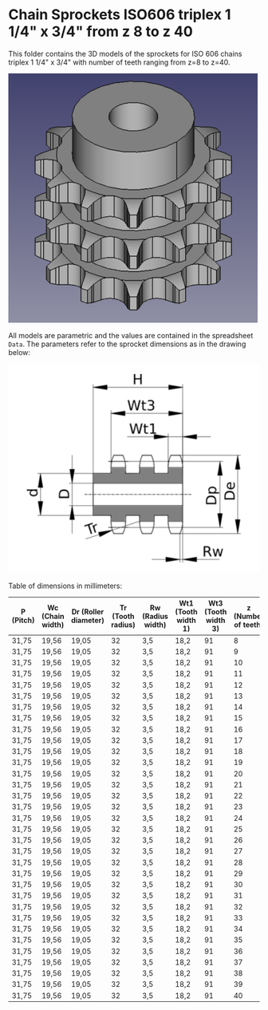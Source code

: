# Chain Sprockets ISO606 triplex 1 1/4" x 3/4" from z 8 to z 40

This folder contains the 3D models of the sprockets for ISO 606 chains triplex 1 1/4" x 3/4" with number of teeth ranging from z=8 to z=40.

![Image](screenshot.png "Sprocket Triplex")

All models are parametric and the values are contained in the spreadsheet `Data`.
The parameters refer to the sprocket dimensions as in the drawing below:

![Drawing](drawing.png "Drawing")

Table of dimensions in millimeters:

P (Pitch)|Wc (Chain width)|Dr (Roller diameter)|Tr (Tooth radius)|Rw (Radius width)|Wt1 (Tooth width 1)|Wt3 (Tooth width 3)|z (Number of teeth)|De (External Diameter)|Dp (pitch diameter)|d (Hub diameter)|D (Hole diameter)|H (Total height)
---|---|---|---|---|---|---|---|---|---|---|---|---
31,75|19,56|19,05|32|3,5|18,2|91|8|98,1|82,96|53|20|110
31,75|19,56|19,05|32|3,5|18,2|91|9|108|92,84|63|20|110
31,75|19,56|19,05|32|3,5|18,2|91|10|117,9|102,74|70|20|110
31,75|19,56|19,05|32|3,5|18,2|91|11|127,8|112,68|80|20|115
31,75|19,56|19,05|32|3,5|18,2|91|12|137,8|122,68|90|20|115
31,75|19,56|19,05|32|3,5|18,2|91|13|147,8|132,65|100|20|115
31,75|19,56|19,05|32|3,5|18,2|91|14|157,8|142,68|110|20|115
31,75|19,56|19,05|32|3,5|18,2|91|15|167,9|152,72|120|20|115
31,75|19,56|19,05|32|3,5|18,2|91|16|177,9|162,75|120|25|115
31,75|19,56|19,05|32|3,5|18,2|91|17|187,9|172,78|120|25|115
31,75|19,56|19,05|32|3,5|18,2|91|18|198|182,85|120|25|115
31,75|19,56|19,05|32|3,5|18,2|91|19|208,1|192,91|120|25|115
31,75|19,56|19,05|32|3,5|18,2|91|20|218,1|202,98|120|25|115
31,75|19,56|19,05|32|3,5|18,2|91|21|228,2|213,04|140|25|115
31,75|19,56|19,05|32|3,5|18,2|91|22|238,3|223,11|140|25|115
31,75|19,56|19,05|32|3,5|18,2|91|23|248,3|233,17|140|25|115
31,75|19,56|19,05|32|3,5|18,2|91|24|258,4|243,23|140|25|115
31,75|19,56|19,05|32|3,5|18,2|91|25|268,5|253,33|140|25|115
31,75|19,56|19,05|32|3,5|18,2|91|26|278,6|263,4|150|25|115
31,75|19,56|19,05|32|3,5|18,2|91|27|288,6|273,49|150|25|115
31,75|19,56|19,05|32|3,5|18,2|91|28|298,7|283,56|150|25|115
31,75|19,56|19,05|32|3,5|18,2|91|29|308,8|293,65|150|25|115
31,75|19,56|19,05|32|3,5|18,2|91|30|318,9|303,75|150|25|115
31,75|19,56|19,05|32|3,5|18,2|91|31|329|313,85|150|30|115
31,75|19,56|19,05|32|3,5|18,2|91|32|339,1|323,91|150|30|115
31,75|19,56|19,05|32|3,5|18,2|91|33|349,2|334,01|150|30|115
31,75|19,56|19,05|32|3,5|18,2|91|34|359,3|344,1|150|30|115
31,75|19,56|19,05|32|3,5|18,2|91|35|369,4|354,2|150|30|115
31,75|19,56|19,05|32|3,5|18,2|91|36|379,5|364,3|150|30|115
31,75|19,56|19,05|32|3,5|18,2|91|37|389,5|374,39|150|30|115
31,75|19,56|19,05|32|3,5|18,2|91|38|399,6|384,49|150|30|115
31,75|19,56|19,05|32|3,5|18,2|91|39|409,7|394,59|150|30|115
31,75|19,56|19,05|32|3,5|18,2|91|40|419,8|404,69|150|30|115
